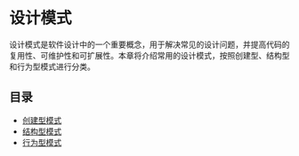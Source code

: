 # 设计模式

设计模式是软件设计中的一个重要概念，用于解决常见的设计问题，并提高代码的复用性、可维护性和可扩展性。本章将介绍常用的设计模式，按照创建型、结构型和行为型模式进行分类。

## 目录

- [创建型模式](creational-patterns/readme.md)
- [结构型模式](structural-patterns/readme.md)
- [行为型模式](behavioral-patterns/readme.md)
